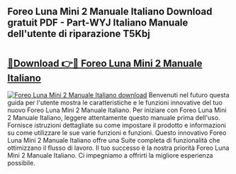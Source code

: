 ## Foreo Luna Mini 2 Manuale Italiano Download gratuit PDF - Part-WYJ Italiano Manuale dell'utente di riparazione T5Kbj

# <h2><a href="http://dfgqh9.blite.top/?on=Foreo+Luna+Mini+2+Manuale+Italiano">🔗Download 👉🔴 Foreo Luna Mini 2 Manuale Italiano</a></h2>

[![Foreo Luna Mini 2 Manuale Italiano download](https://i.imgur.com/lujVjoI.png)](http://dfgqh9.blite.top/?on=Foreo+Luna+Mini+2+Manuale+Italiano)
Benvenuti nel futuro questa guida per l'utente mostra le caratteristiche e le funzioni innovative del tuo nuovo Foreo Luna Mini 2 Manuale Italiano. Per iniziare con Foreo Luna Mini 2 Manuale Italiano, leggere attentamente questo manuale prima dell'uso. Fornisce istruzioni dettagliate su come impostare il prodotto e informazioni su come utilizzare le sue varie funzioni e funzioni. Questo innovativo Foreo Luna Mini 2 Manuale Italiano offre una Suite completa di funzionalità che ottimizzano il flusso di lavoro. Il tuo successo è la nostra priorità Foreo Luna Mini 2 Manuale Italiano. Ci impegniamo a offrirti la migliore esperienza possibile.
